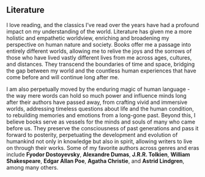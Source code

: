 ## Literature

I love reading, and the classics I’ve read over the years have had a profound impact on my understanding of the world. Literature has given me a more holistic and empathetic worldview, enriching and broadening my perspective on human nature and society. Books offer me a passage into entirely different worlds, allowing me to relive the joys and the sorrows of those who have lived vastly different lives from me across ages, cultures, and distances. They transcend the boundaries of time and space, bridging the gap between my world and the countless human experiences that have come before and will continue long after me.

I am also perpetually moved by the enduring magic of human language - the way mere words can hold so much power and influence minds long after their authors have passed away, from crafting vivid and immersive worlds, addressing timeless questions about life and the human condition, to rebuilding memories and emotions from a long-gone past. Beyond this, I believe books serve as vessels for the minds and souls of many who came before us. They preserve the consciousness of past generations and pass it forward to posterity, perpetuating the development and evolution of humankind not only in knowledge but also in spirit, allowing writers to live on through their works. Some of my favorite authors across genres and eras include **Fyodor Dostoyevsky**, **Alexandre Dumas**, **J.R.R. Tolkien**, **William Shakespeare**, **Edgar Allan Poe**, **Agatha Christie**, and **Astrid Lindgren**, among many others.
